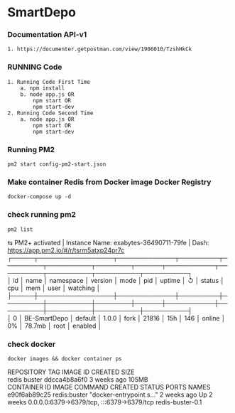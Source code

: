# SmartDepo
### Documentation API-v1

    1. https://documenter.getpostman.com/view/1906010/TzshHkCk

### RUNNING Code
    1. Running Code First Time
        a. npm install
        b. node app.js OR
            npm start OR
            npm start-dev
    2. Running Code Second Time
        a. node app.js OR
            npm start OR
            npm start-dev
### Running PM2
    pm2 start config-pm2-start.json    

### Make container Redis from Docker image Docker Registry
    docker-compose up -d 

### check running pm2
    pm2 list                                                                                                                                                                                                  
⇆ PM2+ activated | Instance Name: exabytes-36490711-79fe | Dash: https://app.pm2.io/#/r/tsrm5atxp24pr7c                                                                                                                             
┌─────┬─────────────────┬─────────────┬─────────┬─────────┬──────────┬────────┬──────┬───────────┬──────────┬──────────┬──────────┬──────────┐                                                                                      
│ id  │ name            │ namespace   │ version │ mode    │ pid      │ uptime │ ↺    │ status    │ cpu      │ mem      │ user     │ watching │                                                                                      
├─────┼─────────────────┼─────────────┼─────────┼─────────┼──────────┼────────┼──────┼───────────┼──────────┼──────────┼──────────┼──────────┤                                                                                      
│ 0   │ BE-SmartDepo    │ default     │ 1.0.0   │ fork    │ 21816    │ 15h    │ 146  │ online    │ 0%       │ 78.7mb   │ root     │ enabled  │  

### check docker
    docker images && docker container ps                                                                                                                                                                      
REPOSITORY   TAG       IMAGE ID       CREATED       SIZE                                                                                                                                                                            
redis        buster    ddcca4b8a6f0   3 weeks ago   105MB                                                                                                                                                                    
CONTAINER ID   IMAGE          COMMAND                  CREATED       STATUS       PORTS                                       NAMES                                                                                                 
e90f6ab89c25   redis:buster   "docker-entrypoint.s…"   2 weeks ago   Up 2 weeks   0.0.0.0:6379->6379/tcp, :::6379->6379/tcp   redis-buster-0.1                                                                                                                                                                                                                
